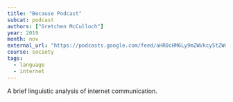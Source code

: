 ```yaml
---
title: "Because Podcast"
subcat: podcast
authors: ["Gretchen McCulloch"]
year: 2019
month: nov
external_url: "https://podcasts.google.com/feed/aHR0cHM6Ly9mZWVkcy5tZWdhcGhvbmUuZm0vdGhlZXpyYWtsZWluc2hvdw/episode/Y2ZjZWViMGUtZmE3My0xMWU4LTkyN2EtOGI5ZTNjZTViZDJl"
course: society
tags:
  - language
  - internet
---
```


A brief linguistic analysis of internet communication.

